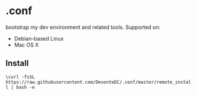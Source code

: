# .conf

bootstrap my dev environment and related tools. Supported on:

* Debian-based Linux
* Mac OS X

## Install

`\curl -fsSL https://raw.githubusercontent.com/DevonteDC/.conf/master/remote_install | bash -e`
